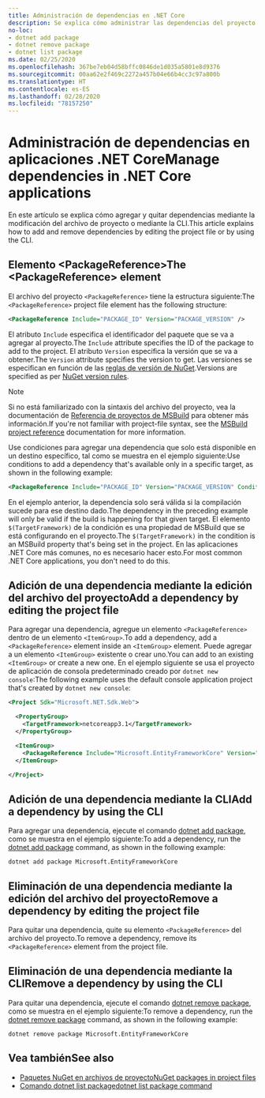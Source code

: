 ```yaml
---
title: Administración de dependencias en .NET Core
description: Se explica cómo administrar las dependencias del proyecto para una aplicación .NET Core.
no-loc:
- dotnet add package
- dotnet remove package
- dotnet list package
ms.date: 02/25/2020
ms.openlocfilehash: 367be7eb04d58bffc0846de1d035a5801e8d9376
ms.sourcegitcommit: 00aa62e2f469c2272a457b04e66b4cc3c97a800b
ms.translationtype: HT
ms.contentlocale: es-ES
ms.lasthandoff: 02/28/2020
ms.locfileid: "78157250"
---
```

# <a name="manage-dependencies-in-net-core-applications"></a><span data-ttu-id="e8c0b-103">Administración de dependencias en aplicaciones .NET Core</span><span class="sxs-lookup"><span data-stu-id="e8c0b-103">Manage dependencies in .NET Core applications</span></span>

<span data-ttu-id="e8c0b-104">En este artículo se explica cómo agregar y quitar dependencias mediante la modificación del archivo de proyecto o mediante la CLI.</span><span class="sxs-lookup"><span data-stu-id="e8c0b-104">This article explains how to add and remove dependencies by editing the project file or by using the CLI.</span></span>

## <a name="the-packagereference-element"></a><span data-ttu-id="e8c0b-105">Elemento \<PackageReference></span><span class="sxs-lookup"><span data-stu-id="e8c0b-105">The \<PackageReference> element</span></span>

<span data-ttu-id="e8c0b-106">El archivo del proyecto `<PackageReference>` tiene la estructura siguiente:</span><span class="sxs-lookup"><span data-stu-id="e8c0b-106">The `<PackageReference>` project file element has the following structure:</span></span>

```xml
<PackageReference Include="PACKAGE_ID" Version="PACKAGE_VERSION" />
```

<span data-ttu-id="e8c0b-107">El atributo `Include` especifica el identificador del paquete que se va a agregar al proyecto.</span><span class="sxs-lookup"><span data-stu-id="e8c0b-107">The `Include` attribute specifies the ID of the package to add to the project.</span></span> <span data-ttu-id="e8c0b-108">El atributo `Version` especifica la versión que se va a obtener.</span><span class="sxs-lookup"><span data-stu-id="e8c0b-108">The `Version` attribute specifies the version to get.</span></span> <span data-ttu-id="e8c0b-109">Las versiones se especifican en función de las [reglas de versión de NuGet](/nuget/create-packages/dependency-versions#version-ranges).</span><span class="sxs-lookup"><span data-stu-id="e8c0b-109">Versions are specified as per [NuGet version rules](/nuget/create-packages/dependency-versions#version-ranges).</span></span>

> [!NOTE]
> <span data-ttu-id="e8c0b-110">Si no está familiarizado con la sintaxis del archivo del proyecto, vea la documentación de [Referencia de proyectos de MSBuild](/visualstudio/msbuild/msbuild-project-file-schema-reference) para obtener más información.</span><span class="sxs-lookup"><span data-stu-id="e8c0b-110">If you're not familiar with project-file syntax, see the [MSBuild project reference](/visualstudio/msbuild/msbuild-project-file-schema-reference) documentation for more information.</span></span>

<span data-ttu-id="e8c0b-111">Use condiciones para agregar una dependencia que solo está disponible en un destino específico, tal como se muestra en el ejemplo siguiente:</span><span class="sxs-lookup"><span data-stu-id="e8c0b-111">Use conditions to add a dependency that's available only in a specific target, as shown in the following example:</span></span>

```xml
<PackageReference Include="PACKAGE_ID" Version="PACKAGE_VERSION" Condition="'$(TargetFramework)' == 'netcoreapp2.1'" />
```

<span data-ttu-id="e8c0b-112">En el ejemplo anterior, la dependencia solo será válida si la compilación sucede para ese destino dado.</span><span class="sxs-lookup"><span data-stu-id="e8c0b-112">The dependency in the preceding example will only be valid if the build is happening for that given target.</span></span> <span data-ttu-id="e8c0b-113">El elemento `$(TargetFramework)` de la condición es una propiedad de MSBuild que se está configurando en el proyecto.</span><span class="sxs-lookup"><span data-stu-id="e8c0b-113">The `$(TargetFramework)` in the condition is an MSBuild property that's being set in the project.</span></span> <span data-ttu-id="e8c0b-114">En las aplicaciones .NET Core más comunes, no es necesario hacer esto.</span><span class="sxs-lookup"><span data-stu-id="e8c0b-114">For most common .NET Core applications, you don't need to do this.</span></span>

## <a name="add-a-dependency-by-editing-the-project-file"></a><span data-ttu-id="e8c0b-115">Adición de una dependencia mediante la edición del archivo del proyecto</span><span class="sxs-lookup"><span data-stu-id="e8c0b-115">Add a dependency by editing the project file</span></span>

<span data-ttu-id="e8c0b-116">Para agregar una dependencia, agregue un elemento `<PackageReference>` dentro de un elemento `<ItemGroup>`.</span><span class="sxs-lookup"><span data-stu-id="e8c0b-116">To add a dependency, add a `<PackageReference>` element inside an `<ItemGroup>` element.</span></span> <span data-ttu-id="e8c0b-117">Puede agregar a un elemento `<ItemGroup>` existente o crear uno.</span><span class="sxs-lookup"><span data-stu-id="e8c0b-117">You can add to an existing `<ItemGroup>` or create a new one.</span></span> <span data-ttu-id="e8c0b-118">En el ejemplo siguiente se usa el proyecto de aplicación de consola predeterminado creado por `dotnet new console`:</span><span class="sxs-lookup"><span data-stu-id="e8c0b-118">The following example uses the default console application project that's created by `dotnet new console`:</span></span>

```xml
<Project Sdk="Microsoft.NET.Sdk.Web">

  <PropertyGroup>
    <TargetFramework>netcoreapp3.1</TargetFramework>
  </PropertyGroup>

  <ItemGroup>
    <PackageReference Include="Microsoft.EntityFrameworkCore" Version="3.1.2" />
  </ItemGroup>

</Project>
```

## <a name="add-a-dependency-by-using-the-cli"></a><span data-ttu-id="e8c0b-119">Adición de una dependencia mediante la CLI</span><span class="sxs-lookup"><span data-stu-id="e8c0b-119">Add a dependency by using the CLI</span></span>

<span data-ttu-id="e8c0b-120">Para agregar una dependencia, ejecute el comando [dotnet add package](dotnet-add-package.md), como se muestra en el ejemplo siguiente:</span><span class="sxs-lookup"><span data-stu-id="e8c0b-120">To add a dependency, run the [dotnet add package](dotnet-add-package.md) command, as shown in the following example:</span></span>

```dotnetcli
dotnet add package Microsoft.EntityFrameworkCore
```

## <a name="remove-a-dependency-by-editing-the-project-file"></a><span data-ttu-id="e8c0b-121">Eliminación de una dependencia mediante la edición del archivo del proyecto</span><span class="sxs-lookup"><span data-stu-id="e8c0b-121">Remove a dependency by editing the project file</span></span>

<span data-ttu-id="e8c0b-122">Para quitar una dependencia, quite su elemento `<PackageReference>` del archivo del proyecto.</span><span class="sxs-lookup"><span data-stu-id="e8c0b-122">To remove a dependency, remove its `<PackageReference>` element from the project file.</span></span>

## <a name="remove-a-dependency-by-using-the-cli"></a><span data-ttu-id="e8c0b-123">Eliminación de una dependencia mediante la CLI</span><span class="sxs-lookup"><span data-stu-id="e8c0b-123">Remove a dependency by using the CLI</span></span>

<span data-ttu-id="e8c0b-124">Para quitar una dependencia, ejecute el comando [dotnet remove package](dotnet-remove-package.md), como se muestra en el ejemplo siguiente:</span><span class="sxs-lookup"><span data-stu-id="e8c0b-124">To remove a dependency, run the [dotnet remove package](dotnet-remove-package.md) command, as shown in the following example:</span></span>

```dotnetcli
dotnet remove package Microsoft.EntityFrameworkCore
```

## <a name="see-also"></a><span data-ttu-id="e8c0b-125">Vea también</span><span class="sxs-lookup"><span data-stu-id="e8c0b-125">See also</span></span>

* [<span data-ttu-id="e8c0b-126">Paquetes NuGet en archivos de proyecto</span><span class="sxs-lookup"><span data-stu-id="e8c0b-126">NuGet packages in project files</span></span>](../project-sdk/msbuild-props.md#nuget-packages)
* <span data-ttu-id="e8c0b-127">[Comando dotnet list package](dotnet-remove-package.md)</span><span class="sxs-lookup"><span data-stu-id="e8c0b-127">[dotnet list package command](dotnet-remove-package.md)</span></span>
